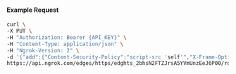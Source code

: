 <!-- Code generated for API Clients. DO NOT EDIT. -->

#### Example Request

```bash
curl \
-X PUT \
-H "Authorization: Bearer {API_KEY}" \
-H "Content-Type: application/json" \
-H "Ngrok-Version: 2" \
-d '{"add":{"Content-Security-Policy":"script-src 'self'","X-Frame-Options":"DENY"},"enabled":true}' \
https://api.ngrok.com/edges/https/edghts_2bhsN2FTZJrsA5YVmUnzEeJ6P00/routes/edghtsrt_2bhsN3aWLCmw7UYDPyaUhzqjfA8/response_headers
```
